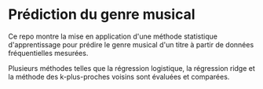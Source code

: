 # Prédiction du genre musical

Ce repo montre la mise en application d'une méthode statistique d'apprentissage pour prédire le genre musical d'un titre à partir de données fréquentielles mesurées. 

Plusieurs méthodes telles que la régression logistique, la régression ridge et la méthode des k-plus-proches voisins sont évaluées et comparées.
